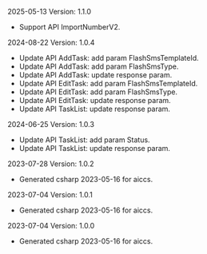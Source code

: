 2025-05-13 Version: 1.1.0
- Support API ImportNumberV2.


2024-08-22 Version: 1.0.4
- Update API AddTask: add param FlashSmsTemplateId.
- Update API AddTask: add param FlashSmsType.
- Update API AddTask: update response param.
- Update API EditTask: add param FlashSmsTemplateId.
- Update API EditTask: add param FlashSmsType.
- Update API EditTask: update response param.
- Update API TaskList: update response param.


2024-06-25 Version: 1.0.3
- Update API TaskList: add param Status.
- Update API TaskList: update response param.


2023-07-28 Version: 1.0.2
- Generated csharp 2023-05-16 for aiccs.

2023-07-04 Version: 1.0.1
- Generated csharp 2023-05-16 for aiccs.

2023-07-04 Version: 1.0.0
- Generated csharp 2023-05-16 for aiccs.

